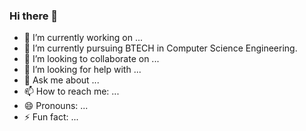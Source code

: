 ### Hi there 👋

 

- 🔭 I’m currently working on ...
- 🌱 I’m currently pursuing BTECH in Computer Science Engineering.
- 👯 I’m looking to collaborate on ...
- 🤔 I’m looking for help with ...
- 💬 Ask me about ...
- 📫 How to reach me: ...
- 😄 Pronouns: ...
- ⚡ Fun fact: ...
 
